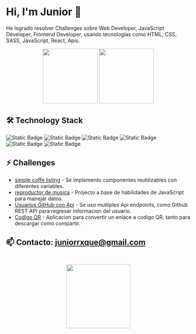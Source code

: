 # Hi, I'm Junior 👋
He logrado resolver Challenges sobre Web Developer, JavaScript Developer, Frontend Developer, usando tecnologías como HTML, CSS, SASS, JavaScript, React, Apis.

<p align='center'>
   <a href="https://github-readme-stats.vercel.app/api?username=RoqueZ12&show_icons=true&count_private=true"><img
           height=150
           src="https://github-readme-stats.vercel.app/api?username=RoqueZ12&show_icons=true&count_private=true"/></a>
   <a href="https://github.com/RoqueZ12/github-readme-stats"><img height=150
                                                                  src="https://github-readme-stats.vercel.app/api/top-langs/?username=RoqueZ12&layout=compact"/></a>
</p>


## 🛠 Technology Stack
   <img alt="Static Badge" src="https://img.shields.io/badge/JavaScript-yellow?style=for-the-badge&logo=javascript&logoColor=black">
   <img alt="Static Badge" src="https://img.shields.io/badge/HTML-red?style=for-the-badge&logo=html5&logoColor=black">
   <img alt="Static Badge" src="https://img.shields.io/badge/CSS-blue?style=for-the-badge&logo=css3&logoColor=black">
   <img alt="Static Badge" src="https://img.shields.io/badge/GitHub-green?style=for-the-badge&logo=github&logoColor=black">
   <img alt="Static Badge" src="https://img.shields.io/badge/React-lightblue?style=for-the-badge&logo=react&logoColor=black">
   <img alt="Static Badge" src="https://img.shields.io/badge/Visual%20Studio-violet?style=for-the-badge&logo=visualstudiocode&logoColor=black">

## ⚡ Challenges 

*   [simple coffe listing](https://github.com/RoqueZ12/CHALLENGE_REACT_1) - Se implemento componentes reutilizables con diferentes variables.
*   [reproductor de musica](https://roquez12.github.io/CHALLENGE_JS_2/) - Projecto a base de habilidades de JavaScript para manejar datos.
*   [Usuarios GitHub con Api](https://roquez12.github.io/CHALLENGE_REACT_2/) - Se uso multiples Api endpoints, como Github REST API para regresar informacion del usuario.
*   [Codigo QR](https://roquez12.github.io/CHALLENGE_JS_4/) - Aplicacion para convertir un enlace a codigo QR, tanto para descargar como compartir.
  
## 📫 Contacto:  juniorrxque@gmail.com <br>

<div align="center" style="margin: 40px 0">
   <a href="https://github.com/RoqueZ12/github-profile-views-counter">
       <img width="175px" src="https://komarev.com/ghpvc/?username=RoqueZ12&color=DE002D">
   </a>
</div>


